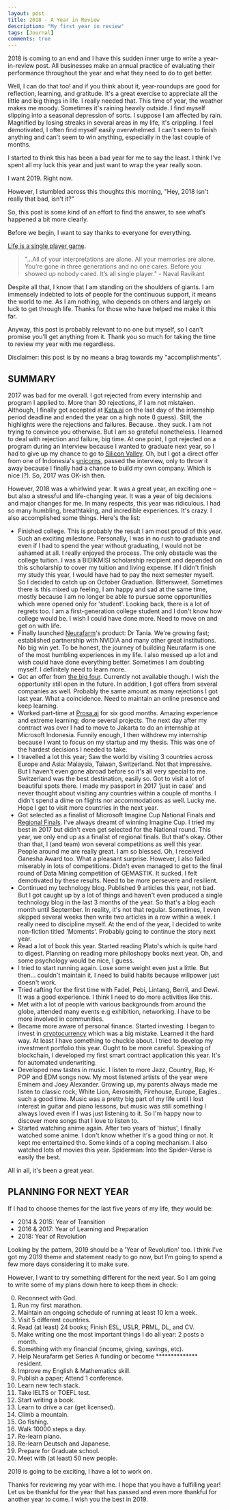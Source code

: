 ```yaml
---
layout: post
title: 2018 - A Year in Review
description: "My first year in review"
tags: [Journal]
comments: true
---
```


2018 is coming to an end and I have this sudden inner urge to write a year-in-review post. All businesses make an annual practice of evaluating their performance throughout the year and what they need to do to get better.

Well, I can do that too! and if you think about it, year-roundups are good for reflection, learning, and gratitude. It's a great exercise to appreciate all the little and big things in life. I really needed that. This time of year, the weather makes me moody. Sometimes it's raining heavily outside. I find myself slipping into a seasonal depression of sorts. I suppose I am affected by rain. Magnified by losing streaks in several areas in my life, it's crippling. I feel demotivated, I often find myself easily overwhelmed. I can't seem to finish anything and can't seem to win anything, especially in the last couple of months. 

I started to think this has been a bad year for me to say the least. I think I've spent all my luck this year and just want to wrap the year really soon. 

I want 2019. Right now.

However, I stumbled across this thoughts this morning, "Hey, 2018 isn't really that bad, isn't it?"

So, this post is some kind of an effort to find the answer, to see what’s happened a bit more clearly.

Before we begin, I want to say thanks to everyone for everything.

[Life is a single player game](http://thehappyphilosopher.com/single-player-game/).

> "...All of your interpretations are alone. All your memories are alone. You’re gone in three generations and no one cares. Before you showed up nobody cared. It’s all single player." - Naval Ravikant

Despite all that, I know that I am standing on the shoulders of giants. I am immensely indebted to lots of people for the continuous support, it means the world to me. As I am nothing, who depends on others and largely on luck to get through life. Thanks for those who have helped me make it this far.

Anyway, this post is probably relevant to no one but myself, so I can't promise you'll get anything from it. Thank you so much for taking the time to review my year with me regardless. 

Disclaimer: this post is by no means a brag towards my "accomplishments".

## SUMMARY

2017 was bad for me overall. I got rejected from every internship and program I applied to. More than 30 rejections, if I am not mistaken. Although, I finally got accepted at [Kata.ai](https://kata.ai/) on the last day of the internship period deadline and ended the year on a high note (I guess). Still, the highlights were the rejections and failures. Because.. they suck. I am not trying to convince you otherwise. But I am so grateful nonetheless. I learned to deal with rejection and failure, big time. At one point, I got rejected on a program during an interview because I wanted to graduate next year, so I had to give up my chance to go to [Silicon Valley](https://en.wikipedia.org/wiki/Silicon_Valley). Oh, but I got a direct offer from one of Indonesia's [unicorns](https://www.investopedia.com/terms/u/unicorn.asp), passed the interview, only to throw it away because I finally had a chance to build my own company. Which is nice (?). So, 2017 was OK-ish then.

However, 2018 was a whirlwind year. It was a great year, an exciting one – but also a stressful and life-changing year. It was a year of big decisions and major changes for me. In many respects, this year was ridiculous. I had so many humbling, breathtaking, and incredible experiences. It's crazy. I also accomplished some things. Here's the list:

- Finished college. This is probably the result I am most proud of this year. Such an exciting milestone. Personally, I was in no rush to graduate and even if I had to spend the year without graduating, I would not be ashamed at all. I really enjoyed the process. The only obstacle was the college tuition. I was a BIDIKMISI scholarship recipient and depended on this scholarship to cover my tuition and living expense. If I didn't finish my study this year, I would have had to pay the next semester myself. So I decided to catch up on October Graduation. Bittersweet. Sometimes there is this mixed up feeling, I am happy and sad at the same time, mostly because I am no longer be able to pursue some opportunities which were opened only for 'student'. Looking back, there is a lot of regrets too. I am a first-generation college student and I don't know how college would be. I wish I could have done more. Need to move on and get on with life.
- Finally launched [Neurafarm](http://neurafarm.io/)'s product: Dr Tania. We're growing fast; established partnership with NVIDIA and many other great institutions. No big win yet. To be honest, the journey of building Neurafarm is one of the most humbling experiences in my life. I also messed up a lot and wish could have done everything better. Sometimes I am doubting myself. I definitely need to learn more.
- Got an offer from [the big four](https://en.wikipedia.org/wiki/Big_Four_tech_companies). Currently not available though. I wish the opportunity still open in the future. In addition, I got offers from several companies as well. Probably the same amount as many rejections I got last year. What a coincidence.  Need to maintain an online presence and keep learning.
- Worked part-time at [Prosa.ai](https://prosa.ai/) for six good months. Amazing experience and extreme learning; done several projects. The next day after my contract was over I had to move to Jakarta to do an internship at Microsoft Indonesia. Funnily enough, I then withdrew my internship because I want to focus on my startup and my thesis. This was one of the hardest decisions I needed to take.
- I travelled a lot this year; Saw the world by visiting 3 countries across Europe and Asia: Malaysia, Taiwan, Switzerland. Not that impressive. But I haven't even gone abroad before so it's all very special to me. Switzerland was the best destination, easily so. Got to visit a lot of beautiful spots there. I made my passport in 2017 'just in case' and never thought about visiting any countries within a couple of months. I didn't spend a dime on flights nor accommodations as well. Lucky me. Hope I get to visit more countries in the next year. 
- Got selected as a finalist of Microsoft Imagine Cup National Finals and [Regional Finals](https://news.microsoft.com/apac/2018/04/02/meet-the-imagine-cup-2018-asia-pacific-regional-finalists/). I've always dreamt of winning Imagine Cup. I tried my best in 2017 but didn't even get selected for the National round. This year, we only end up as a finalist of regional finals. But that's okay. Other than that, I (and team) won several competitions as well this year. People around me are really great. I am so blessed. Oh, I received Ganesha Award too. What a pleasant surprise. However, I also failed miserably in lots of competitions. Didn't even managed to get to the final round of Data Mining competition of GEMASTIK. It sucked. I felt demotivated by these results. Need to be more persevere and resilient. 
- Continued my technology blog. Published 9 articles this year, not bad. But I got caught up by a lot of things and haven't even produced a single technology blog in the last 3 months of the year. So that's a blog each month until September. In reality, it's not that regular. Sometimes, I even skipped several weeks then write two articles in a row within a week.  I really need to discipline myself. At the end of the year, I decided to write non-fiction titled 'Moments'.  Probably going to continue the story next year. 
- Read a lot of book this year. Started reading Plato's which is quite hard to digest. Planning on reading more philoshopy books next year. Oh, and some psychology would be nice, I guess.
- I tried to start running again. Lose some weight even just a little. But then... couldn't maintain it. I need to build habits because willpower just doesn't work.
- Tried rafting for the first time with Fadel, Pebi, Lintang, Berril, and Dewi. It was a good experience. I think I need to do more activities like this.
- Met with a lot of people with various backgrounds from around the globe, attended many events e.g exhibition, networking. I have to be more involved in communities. 
- Became more aware of personal finance. Started investing. I began to invest in [cryptocurrency](https://en.wikipedia.org/wiki/Cryptocurrency) which was a big mistake. Learned it the hard way. At least I have something to chuckle about. I tried to develop my investment portfolio this year. Ought to be more careful. Speaking of blockchain, I developed my first smart contract application this year. It's for automated underwriting.
- Developed new tastes in music. I listen to more Jazz, Country, Rap, K-POP and EDM songs now. My most listened artists of the year were Eminem and Joey Alexander. Growing up, my parents always made me listen to classic rock;  White Lion, Aerosmith, Firehouse, Europe, Eagles.. such a good time. Music was a pretty big part of my life until I lost interest in guitar and piano lessons, but music was still something I always loved even if I was just listening to it. So I'm happy now to discover more songs that I love to listen to.
- Started watching anime again. After two years of 'hiatus', I finally watched some anime. I don't know whether it's a good thing or not. It kept me entertained tho. Some kinds of a coping mechanism. I also watched lots of movies this year. Spiderman: Into the Spider-Verse is easily the best.

All in all, it's been a great year.

## PLANNING FOR NEXT YEAR

If I had to choose themes for the last five years of my life, they would be:
- 2014 & 2015: Year of Transition
- 2016 & 2017: Year of Learning and Preparation
- 2018: Year of Revolution

Looking by the pattern, 2019 should be a 'Year of Revolution' too. I think I’ve got my 2019 theme and statement ready to go now, but I’m going to spend a few more days considering it to make sure. 

However, I want to try something different for the next year. So I am going to write some of my plans down here to keep them in check:

0. Reconnect with God.
1. Run my first marathon.
2. Maintain an ongoing schedule of running at least 10 km a week.
3. Visit 5 different countries.
4. Read (at least) 24 books; Finish ESL, USLR, PRML, DL, and CV.
5. Make writing one the most important things I do all year: 2 posts a month.
6. Something with my financial (income, giving, savings, etc).
7. Help Neurafarm get Series A funding or become ************** resident.
8. Improve my English & Mathematics skill.
9. Publish a paper; Attend 1 conference.
10. Learn new tech stack.
11. Take IELTS or TOEFL test.
12. Start writing a book.
13. Learn to drive a car (get licensed).
14. Climb a mountain.
15. Go fishing.
16. Walk 10000 steps a day.
17. Re-learn piano.
18. Re-learn Deutsch and Japanese.
19. Prepare for Graduate school.
20. Meet with (at least) 50 new people.

2019 is going to be exciting, I have a lot to work on.

Thanks for reviewing my year with me. I hope that you have a fulfilling year! Let us be thankful for the year that has passed and even more thankful for another year to come. I wish you the best in 2019.